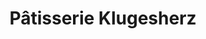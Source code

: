 ---
title: "Pâtisserie Klugesherz"
url: /soultz-les-bains/patisserie-klugesherz/
shop: Konditorei
---